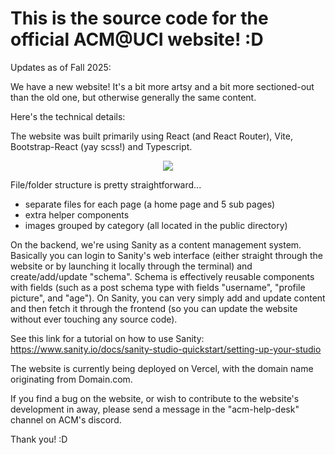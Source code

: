 # This is the source code for the official ACM@UCI website! :D 

Updates as of Fall 2025:

We have a new website!
It's a bit more artsy and a bit more sectioned-out than the old one, but otherwise generally the same content.

Here's the technical details:

The website was built primarily using React (and React Router), Vite, Bootstrap-React (yay scss!) and Typescript. 

<p align="center">
  <img src="https://skillicons.dev/icons?i=ts,react,nodejs,git,html,css,bootstrap,vite,sass&perline=9" />
</p>

File/folder structure is pretty straightforward...
- separate files for each page (a home page and 5 sub pages)
- extra helper components
- images grouped by category (all located in the public directory)

On the backend, we're using Sanity as a content management system.
Basically you can login to Sanity's web interface (either straight through the website or by launching it locally through the terminal) and create/add/update "schema". Schema is effectively reusable components with fields (such as a post schema type with fields "username", "profile picture", and "age"). On Sanity, you can very simply add and update content and then fetch it through the frontend (so you can update the website without ever touching any source code). 

See this link for a tutorial on how to use Sanity: https://www.sanity.io/docs/sanity-studio-quickstart/setting-up-your-studio 

The website is currently being deployed on Vercel, with the domain name originating from Domain.com.

If you find a bug on the website, or wish to contribute to the website's development in away, please send a message in the "acm-help-desk" channel on ACM's discord.

Thank you! :D 
